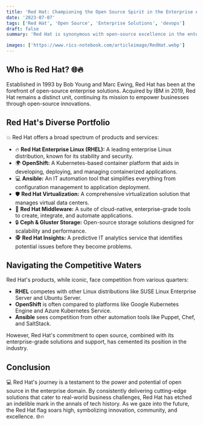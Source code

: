 ```yaml
---
title: 'Red Hat: Championing the Open Source Spirit in the Enterprise Arena 🌐🔥'
date: '2023-07-07'
tags: ['Red Hat', 'Open Source', 'Enterprise Solutions', 'devops']
draft: false
summary: 'Red Hat is synonymous with open-source excellence in the enterprise world. Journey through the legacy of this iconic company, its vast array of tools, and the competitive landscape it navigates.'

images: ['https://www.rics-notebook.com/articleimage/RedHat.webp']
---
```


## Who is Red Hat? 🌐🔥

Established in 1993 by Bob Young and Marc Ewing, Red Hat has been at the forefront of open-source enterprise solutions. Acquired by IBM in 2019, Red Hat remains a distinct unit, continuing its mission to empower businesses through open-source innovations.

## Red Hat's Diverse Portfolio

💥 Red Hat offers a broad spectrum of products and services:

- 🔥 **Red Hat Enterprise Linux (RHEL):** A leading enterprise Linux distribution, known for its stability and security.
- 🌍 **OpenShift:** A Kubernetes-based container platform that aids in developing, deploying, and managing containerized applications.
- 💻 **Ansible:** An IT automation tool that simplifies everything from configuration management to application deployment.
- 🛡️ **Red Hat Virtualization:** A comprehensive virtualization solution that manages virtual data centers.
- 🔄 **Red Hat Middleware:** A suite of cloud-native, enterprise-grade tools to create, integrate, and automate applications.
- 🔒 **Ceph & Gluster Storage:** Open-source storage solutions designed for scalability and performance.
- 🕵️ **Red Hat Insights:** A predictive IT analytics service that identifies potential issues before they become problems.

## Navigating the Competitive Waters

Red Hat's products, while iconic, face competition from various quarters:

- **RHEL** competes with other Linux distributions like SUSE Linux Enterprise Server and Ubuntu Server.
- **OpenShift** is often compared to platforms like Google Kubernetes Engine and Azure Kubernetes Service.
- **Ansible** sees competition from other automation tools like Puppet, Chef, and SaltStack.

However, Red Hat's commitment to open source, combined with its enterprise-grade solutions and support, has cemented its position in the industry.

## Conclusion

💻 Red Hat's journey is a testament to the power and potential of open source in the enterprise domain. By consistently delivering cutting-edge solutions that cater to real-world business challenges, Red Hat has etched an indelible mark in the annals of tech history. As we gaze into the future, the Red Hat flag soars high, symbolizing innovation, community, and excellence. 🌐🔥
